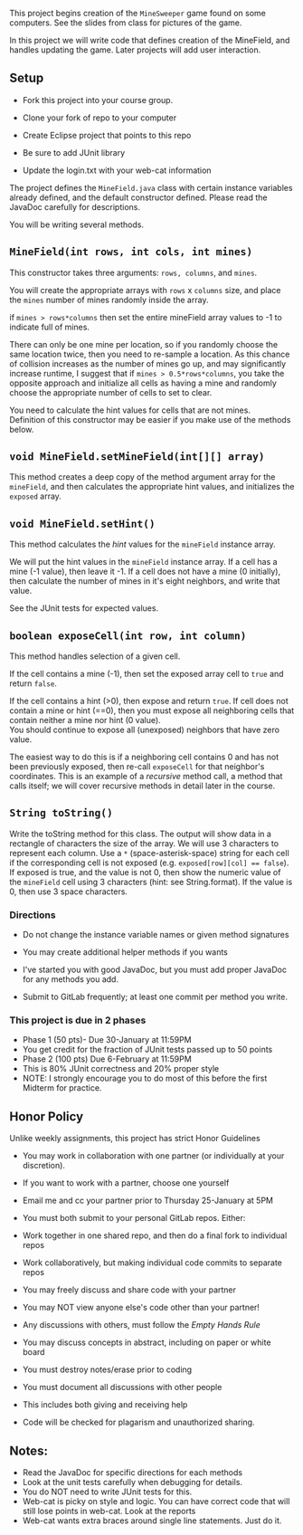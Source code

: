 This project begins creation of the ```MineSweeper``` game found on some computers.  See the slides from class for pictures of the game.

In this project we will write code that defines creation of the MineField, and handles updating the game.  Later projects will add user interaction.




## Setup
* Fork this project into your course group.

* Clone your fork of repo to your computer
* Create Eclipse project that points to this repo
 * Be sure to add JUnit library
* Update the login.txt with your web-cat information

The project defines the ```MineField.java``` class with certain instance variables already defined, and the default constructor defined.  Please read the JavaDoc carefully for descriptions.

You will be writing several methods.


## ```MineField(int rows, int cols, int mines)```

This constructor takes three arguments: ```rows, columns```, and ```mines```.

You will create the appropriate arrays with ```rows``` x ```columns``` size, and place the ```mines``` number of mines randomly inside the array.

if ```mines > rows*columns``` then set the entire mineField array values to -1 to indicate full of mines.

There can only be one mine per location, so if you randomly choose the same location twice, then you need to re-sample a location.   As this chance of collision increases as the number of mines go up, and may significantly increase runtime, I suggest that if ```mines > 0.5*rows*columns```, you take the opposite approach and initialize all cells as having a mine and randomly choose the appropriate number of cells to set to clear.

You need to calculate the hint values for cells that are not mines.  
Definition of this constructor may be easier if you make use of the methods below.

## ```void MineField.setMineField(int[][] array)```

This method creates a deep copy of the method argument array for the ```mineField```, and then calculates the appropriate hint values, and initializes the ```exposed``` array.

## ```void MineField.setHint()```

This method calculates the *hint* values for the ```mineField``` instance array.

We will put the hint values in the ```mineField``` instance array.  If a cell has a mine (-1 value), then leave it -1.  If a cell does not have a mine (0 initially), then calculate the number of mines in it's eight neighbors, and write that value.  

See the JUnit tests for expected values.

## ```boolean exposeCell(int row, int column)```

This method handles selection of a given cell.

If the cell contains a mine (-1), then set the exposed array cell to ```true``` and return ```false```.

If the cell contains a hint (>0), then expose and return ```true```.
If cell does not contain a mine or hint (==0), then you must expose all neighboring cells that contain neither a mine nor hint (0 value).  
You should continue to expose all (unexposed) neighbors that have zero value.  

The easiest way to do this is if a neighboring cell contains 0 and has not been previously exposed, then re-call ```exposeCell``` for that neighbor's coordinates.  This is an example of a *recursive* method call, a method that calls itself; we will cover recursive methods in detail later in the course.  

## ```String toString()```

Write the toString method for this class.  The output will show data in a rectangle of characters the size of the array.
We will use 3 characters to represent each column.
Use a ``` * ``` (space-asterisk-space) string for each cell if the corresponding cell is not exposed (e.g. ```exposed[row][col] == false```).
If exposed is true, and the value is not 0, then show the numeric value of the ```mineField``` cell using 3 characters  (hint: see String.format).  If the value is 0, then use 3 space characters.


### Directions

* Do not change the instance variable names or given method signatures
* You may create additional helper methods if you wants
* I've started you with good JavaDoc, but you must add proper JavaDoc for any methods you add.

* Submit to GitLab frequently; at least one commit per method you write.

### This project is due in 2 phases
* Phase 1 (50 pts)- Due 30-January at 11:59PM
 * You get credit for the fraction of JUnit tests passed up to 50 points
* Phase 2 (100 pts) Due 6-February at 11:59PM
 * This is 80% JUnit correctness and 20% proper style
* NOTE: I strongly encourage you to do most of this before the first Midterm for practice.

## Honor Policy

 Unlike weekly assignments, this project has strict Honor Guidelines

* You may work in collaboration with one partner (or individually at your discretion).
* If you want to work with a partner, choose one yourself
 * Email me and cc your partner prior to Thursday 25-January at 5PM
* You must both submit to your personal GitLab repos.  Either:
 * Work together in one shared repo, and then do a final fork to individual repos
 * Work collaboratively, but making individual code commits to separate repos
* You may freely discuss and share code with your partner
* You may NOT view anyone else's code other than your partner!

* Any discussions with others, must follow the *Empty Hands Rule*
 * You may discuss concepts in abstract, including on paper or white board
 * You must destroy notes/erase prior to coding
 * You must document all discussions with other people
  * This includes both giving and receiving help
* Code will be checked for plagarism and unauthorized sharing.

## Notes:

* Read the JavaDoc for specific directions for each methods
* Look at the unit tests carefully when debugging for details.
* You do NOT need to write JUnit tests for this.
* Web-cat is picky on style and logic.  You can have correct code that will still lose points in web-cat.  Look at the reports
 * Web-cat wants extra braces around single line statements.  Just do it.
